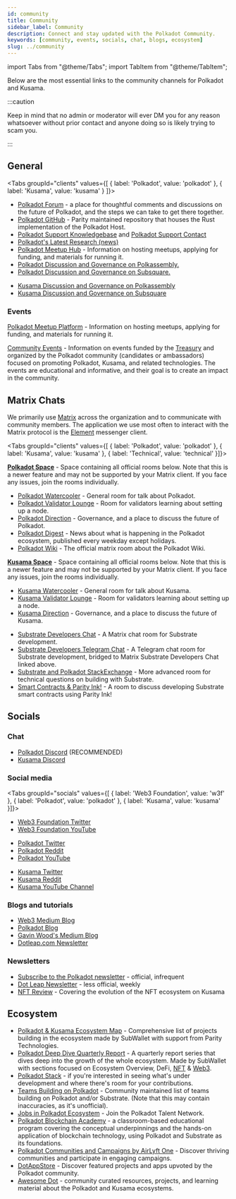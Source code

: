 ```yaml
---
id: community
title: Community
sidebar_label: Community
description: Connect and stay updated with the Polkadot Community.
keywords: [community, events, socials, chat, blogs, ecosystem]
slug: ../community
---
```


import Tabs from "@theme/Tabs"; import TabItem from "@theme/TabItem";

Below are the most essential links to the community channels for Polkadot and Kusama.

:::caution

Keep in mind that no admin or moderator will ever DM you for any reason whatsoever without prior
contact and anyone doing so is likely trying to scam you.

:::

## General

<!-- prettier-ignore -->
<Tabs 
  groupId="clients" 
  values={[
    { label: 'Polkadot', value: 'polkadot' },
    { label: 'Kusama', value: 'kusama' } ]}>

  <TabItem value="polkadot">
    <ul>
      <li>
      <a href="https://forum.polkadot.network/">Polkadot Forum</a> - a place for thoughtful comments and discussions on the future of Polkadot, and the steps we can take to get there together.
      </li>
      <li>
      <a href="https://github.com/paritytech/polkadot-sdk/tree/master/polkadot">Polkadot GitHub</a> - Parity maintained repository that houses the Rust implementation of the Polkadot Host.
      </li>
      <li>
      <a href="https://support.polkadot.network/support/home">Polkadot Support Knowledgebase</a> and <a href="https://support.polkadot.network">Polkadot Support Contact</a>
      </li>
      <li>
      <a href="https://research.web3.foundation/news">Polkadot's Latest Research (news)</a>
      </li>
      <li>
      <a href="https://dotmeetup.notion.site/Meetups-bounty-cd57b5990ba443559413dec3b339ab4a">Polkadot Meetup Hub</a> - Information on hosting meetups, applying for funding, and materials for running it.
      </li>
      <li>
      <a href="https://polkadot.polkassembly.io/">Polkadot Discussion and Governance on Polkassembly.</a>
      </li>
      <li>
      <a href="https://polkadot.subsquare.io/discussions">Polkadot Discussion and Governance on Subsquare.</a>
      </li>
    </ul>
  </TabItem>

  <TabItem value="kusama">
    <ul>
      <li>
      <a href="https://kusama.polkassembly.io/">Kusama Discussion and Governance on Polkassembly</a>
      </li>
      <li>
      <a href="https://kusama.subsquare.io/discussions">Kusama Discussion and Governance on Subsquare</a>
      </li>
    </ul>
  </TabItem>

</Tabs>

### Events

[Polkadot Meetup Platform](https://www.meetup.com/pro/polkadot) - Information on hosting meetups,
applying for funding, and materials for running it.

[Community Events](https://web3foundation.notion.site/Community-Events-Introduction-05199fe6556b41f48a3390b1868c9ae7) -
Information on events funded by the [Treasury](https://polkadot.polkassembly.io/bounty/17) and
organized by the Polkadot community (candidates or ambassadors) focused on promoting Polkadot,
Kusama, and related technologies. The events are educational and informative, and their goal is to
create an impact in the community.

## Matrix Chats

We primarily use [Matrix](https://matrix.org) across the organization and to communicate with
community members. The application we use most often to interact with the Matrix protocol is the
[Element](https://app.element.io) messenger client.

<!-- prettier-ignore -->
<Tabs 
  groupId="clients" 
  values={[
    { label: 'Polkadot', value: 'polkadot' },
    { label: 'Kusama', value: 'kusama' },
    { label: 'Technical', value: 'technical' }]}>

  <TabItem value="polkadot">
    <p>
      <a href="https://matrix.to/#/#polkadot:web3.foundation"><strong>Polkadot Space</strong></a> - Space containing all official
      rooms below. Note that this is a newer feature and may not be supported by your Matrix client. If
      you face any issues, join the rooms individually.
    </p>
    <ul>
      <li>
      <a href="https://matrix.to/#/#polkadot-watercooler:parity.io">Polkadot Watercooler</a> - General room for talk about Polkadot. 
      </li>
      <li>
      <a href="https://matrix.to/#/#polkadotvalidatorlounge:web3.foundation">Polkadot Validator Lounge</a> - Room for validators learning about setting up a node.
      </li>
      <li>
      <a href="https://matrix.to/#/#Polkadot-Direction:parity.io">Polkadot Direction</a> - Governance, and a place to discuss the future of Polkadot.
      </li>
      <li>
      <a href="https://matrix.to/#/#dailydigest:web3.foundation">Polkadot Digest</a> - News about what is happening in the Polkadot ecosystem, published every weekday except holidays.
      </li>
      <li>
      <a href="https://matrix.to/#/#polkadotwikipublic:web3.foundation">Polkadot Wiki</a> - The official matrix room about the Polkadot Wiki.
      </li>
    </ul>
  </TabItem>

  <TabItem value="kusama">
    <p>
      <a href="https://matrix.to/#/#kusama:web3.foundation"><strong>Kusama Space</strong></a> - Space containing all official
      rooms below. Note that this is a newer feature and may not be supported by your Matrix client. If
      you face any issues, join the rooms individually.
    </p>
    <ul>
      <li>
      <a href="https://matrix.to/#/#kusamawatercooler:web3.foundation">Kusama Watercooler</a> - General room for talk about Kusama.
      </li>
      <li>
      <a href="https://matrix.to/#/#KusamaValidatorLounge:parity.io">Kusama Validator Lounge</a> - Room for validators learning about setting up a node.
      </li>
      <li>
      <a href="https://matrix.to/#/#Kusama-Direction:parity.io">Kusama Direction</a> - Governance, and a place to discuss the future of Kusama.
      </li>
    </ul>
  </TabItem>

  <TabItem value="technical">
    <ul>
      <li>
      <a href="https://matrix.to/#/#substratedevs:matrix.org">Substrate Developers Chat</a> - A Matrix chat room for Substrate development.
      </li>
      <li>
      <a href="https://t.me/substratedevs">Substrate Developers Telegram Chat</a> - A Telegram chat room for Substrate development, bridged to Matrix Substrate Developers Chat linked above.
      </li>
      <li>
      <a href="https://substrate.stackexchange.com/">Substrate and Polkadot StackExchange</a> - More advanced room for technical questions on building with Substrate.
      </li>
      <li>
      <a href="https://matrix.to/#/#ink:parity.io">Smart Contracts & Parity Ink!</a> - A room to discuss developing Substrate smart contracts using Parity Ink!
      </li>
    </ul>
  </TabItem>

</Tabs>

## Socials

### Chat

- [Polkadot Discord](https://polkadot-discord.w3f.tools/) (RECOMMENDED)
- [Kusama Discord](https://kusama-discord.w3f.tools/)

### Social media

<!-- prettier-ignore -->
<Tabs 
  groupId="socials" 
  values={[
    { label: 'Web3 Foundation', value: 'w3f' },
    { label: 'Polkadot', value: 'polkadot' },
    { label: 'Kusama', value: 'kusama' }]}>

<TabItem value="w3f">
  <ul>
    <li>
    <a href="https://twitter.com/web3foundation">Web3 Foundation Twitter</a>
    </li>
    <li>
    <a href="https://www.youtube.com/channel/UClnw_bcNg4CAzF772qEtq4g">Web3 Foundation YouTube</a>
    </li>
  </ul>
</TabItem>

<TabItem value="polkadot">
  <ul>
    <li>
    <a href="https://twitter.com/Polkadot">Polkadot Twitter</a>
    </li>
    <li>
    <a href="https://www.reddit.com/r/polkadot">Polkadot Reddit</a>
    </li>
    <li>
    <a href="https://www.youtube.com/channel/UCB7PbjuZLEba_znc7mEGNgw">Polkadot YouTube</a>
    </li>
  </ul>
</TabItem>

<TabItem value="kusama">
  <ul>
    <li>
    <a href="https://twitter.com/kusamanetwork">Kusama Twitter</a>
    </li>
    <li>
    <a href="https://www.reddit.com/r/Kusama">Kusama Reddit</a>
    </li>
    <li>
    <a href="https://youtube.com/c/kusamanetwork">Kusama YouTube Channel</a>
    </li>
  </ul>
</TabItem>

</Tabs>

### Blogs and tutorials

- [Web3 Medium Blog](https://medium.com/@web3)
- [Polkadot Blog](https://polkadot.network/blog/)
- [Gavin Wood's Medium Blog](https://medium.com/@gavofyork)
- [Dotleap.com Newsletter](https://newsletter.dotleap.com/)

### Newsletters

- [Subscribe to the Polkadot newsletter](https://share.hsforms.com/1LL1CBwiASxC5pJUYZAiDVw4752a) -
  official, infrequent
- [Dot Leap Newsletter](https://dotleap.substack.com/) - less official, weekly
- [NFT Review](https://news.nft.review) - Covering the evolution of the NFT ecosystem on Kusama

## Ecosystem

- [Polkadot & Kusama Ecosystem Map](https://dotinsights.subwallet.app/) - Comprehensive list of
  projects building in the ecosystem made by SubWallet with support from Parity Technologies.
- [Polkadot Deep Dive Quarterly Report](https://dotinsights.subwallet.app/polkadot-report-q4-2022-en/) -
  A quarterly report series that dives deep into the growth of the whole ecosystem. Made by
  SubWallet with sections focused on Ecosystem Overview, DeFi, [NFT](../learn/learn-nft.md) &
  [Web3](./web3-and-polkadot.md).
- [Polkadot Stack](../build/build-open-source.md) - if you're interested in seeing what's under
  development and where there's room for your contributions.
- [Teams Building on Polkadot](https://polkaproject.com/) - Community maintained list of teams
  building on Polkadot and/or Substrate. (Note that this may contain inaccuracies, as it's
  unofficial).
- [Jobs in Polkadot Ecosystem](https://polkadot.getro.com/jobs) - Join the Polkadot Talent Network.
- [Polkadot Blockchain Academy](https://polkadot.network/development/blockchain-academy/) - a
  classroom-based educational program covering the conceptual underpinnings and the hands-on
  application of blockchain technology, using Polkadot and Substrate as its foundations.
- [Polkadot Communities and Campaigns by AirLyft One](https://airlyft.one/communities?ecosystem=POLKADOT) -
  Discover thriving communities and participate in engaging campaigns.
- [DotAppStore](https://dotappstore.com/) - Discover featured projects and apps upvoted by the
  Polkadot community.
- [Awesome Dot](https://github.com/haquefardeen/awesome-dot) - community curated resources,
  projects, and learning material about the Polkadot and Kusama ecosystems.
